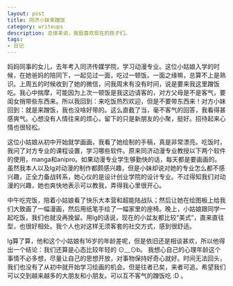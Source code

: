 ```yaml
---
layout: post
title: 同济小妹来蹭饭
category: writeups
description: 总体来说，我挺喜欢现在的孩子们。
tags:
- 日记
---
```


妈妈同事的女儿，去年考入同济传媒学院，学习动漫专业。这位小姑娘入学的时候，在她爸妈的陪同下，一起见过一面，吃过一顿饭。一面之缘嘛，总算不上是熟识。上周五的时候收到了她的微信，问我周末有没有时间，说是要来我这里蹭饭吃。我心中揣摩，可能因为上次一顿饭是我这边请客的，对方父母是不是客气，要闺女捎带些东西来。所以我回到：来吃饭热烈欢迎，但是不要带东西来！对方小妹回到：就是来蹭饭，我也没啥好带的。这么直截了当，毫不客气的回答，我看得甚感爽气。心想没有人情往来的烦心，留下的只是新朋友的小聚，挺好。招待起来心情也很轻松。

这位小姑娘从初中开始就学画画，我看了她绘制的手稿，真是非常漂亮。吃饭时，我问了对方专业的课程设置，学习哪些软件。原来同济动漫专业教授以下两个软件的使用，manga和anipro。如果动漫专业学生够勤快的话，每天都是要画画的。虽然我本人以及lg对动漫的制作都颇感兴趣，但是小妹却说对她的专业怎么都不感兴趣，正全力备战转系，她心仪的是设计创业学院的设计专业。不过得知我们对动漫的兴趣，她也爽快地表示可以教我，弄得我心里很开心。

中午吃完饭，陪着小姑娘看了快乐大本营和超能陆战队；然后让她在绘图板上给我们大致画了一幅漫画，然后用纸笔手绘了一幅家里的座椅。晚上，小姑娘跟同学一起吃饭，我们也就没再挽留。用lg的话说，现在的小盆友都比较“美式”，直来直往型，也很好相处。我个人也对这样无须客套的社交方式，感到很舒适。

lg算了算，他和这个小姑娘有16岁的年龄差呢，但是依旧还是相谈甚欢，所以他得出一个结论：我们还算是心态比较年轻的 ⊙﹏⊙b。  我想心自己的心理年龄这个事情不必多想，尽量让自己的思想开放，对事物保持好奇心就好。时间无法回头，我们也没有了从初中就开始学习绘画的机会。但是往者已矣，来者可追。希望我们可以交到越来越多的大朋友和小朋友。可以互不客气的蹭饭吃 :D 。
